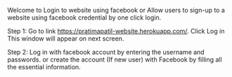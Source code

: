 Welcome to Login to website using facebook or Allow users to sign-up to a website using facebook credential by one click login.



Step 1: Go to link https://pratimapatil-website.herokuapp.com/. 
Click Log in  
This window will appear on next screen.


Step 2: Log in with facebook account by entering the username and passwords.  or create the account (If new user) with Facebook by filling all the essential information. 



